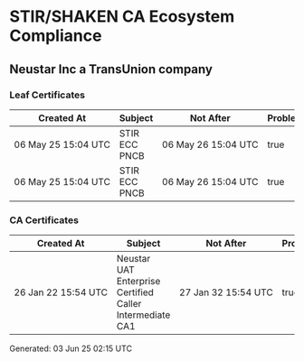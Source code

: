 # STIR/SHAKEN CA Ecosystem Compliance

## Neustar Inc a TransUnion company

### Leaf Certificates

| Created At | Subject | Not After | Problems | Link |
|------------|---------|-----------|----------|------|
| 06&#160;May&#160;25&#160;15:04&#160;UTC | STIR ECC PNCB | 06&#160;May&#160;26&#160;15:04&#160;UTC | true | [view](../CERTS/d321a86a74e45aee94877a36100093476cb0fd43b3e43d5ca3c681515fce361e/README.md) |
| 06&#160;May&#160;25&#160;15:04&#160;UTC | STIR ECC PNCB | 06&#160;May&#160;26&#160;15:04&#160;UTC | true | [view](../CERTS/d321a86a74e45aee94877a36100093476cb0fd43b3e43d5ca3c681515fce361e/README.md) |

### CA Certificates

| Created At | Subject | Not After | Problems | Link |
|------------|---------|-----------|----------|------|
| 26&#160;Jan&#160;22&#160;15:54&#160;UTC | Neustar UAT Enterprise Certified Caller Intermediate CA1 | 27&#160;Jan&#160;32&#160;15:54&#160;UTC | true | [view](../CERTS/ccfe62eca45597fa004d4b6be7531638a318fbb32405914ee8284c4b3ce6275e/README.md) |


Generated: 03 Jun 25 02:15 UTC